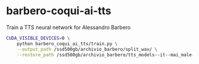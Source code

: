 # barbero-coqui-ai-tts
Train a TTS neural network for Alessandro Barbero

```bash
CUDA_VISIBLE_DEVICES=0 \
    python barbero_coqui_ai_tts/train.py \
    --output_path /ssd500gb/archivio_barbero/split_wav/ \
    --restore_path /ssd500gb/archivio_barbero/tts_models--it--mai_male--vits/model_file.pth
```
